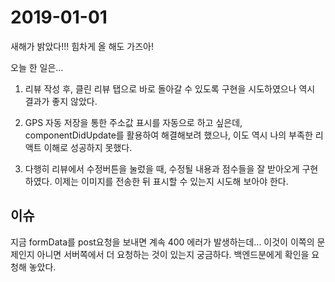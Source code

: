 # 2019-01-01

새해가 밝았다!!! 힘차게 올 해도 가즈아!

오늘 한 일은... 
1. 리뷰 작성 후, 클린 리뷰 탭으로 바로 돌아갈 수 있도록 구현을 시도하였으나 역시 결과가 좋지 않았다.

2. GPS 자동 저장을 통한 주소값 표시를 자동으로 하고 싶은데, componentDidUpdate를 활용하여 해결해보려 했으나, 이도 역시 나의 부족한 리액트 이해로 성공하지 못했다.

3. 다행히 리뷰에서 수정버튼을 눌렀을 때, 수정될 내용과 점수들을 잘 받아오게 구현하였다. 이제는 이미지를 전송한 뒤 표시할 수 있는지 시도해 보아야 한다.


## 이슈 

지금 formData를 post요청을 보내면 계속 400 에러가 발생하는데... 이것이 이쪽의 문제인지 아니면 서버쪽에서 더 요청하는 것이 있는지 궁금하다. 백엔드분에게 확인을 요청해 놓았다.